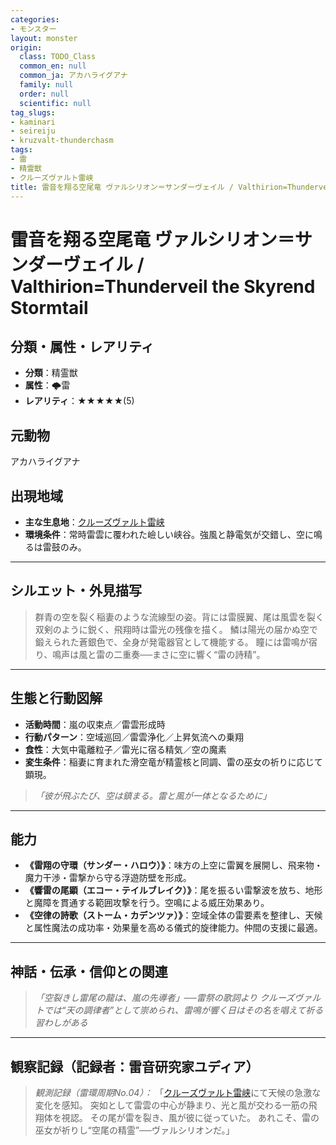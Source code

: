 ```yaml
---
categories:
- モンスター
layout: monster
origin:
  class: TODO_Class
  common_en: null
  common_ja: アカハライグアナ
  family: null
  order: null
  scientific: null
tag_slugs:
- kaminari
- seireiju
- kruzvalt-thunderchasm
tags:
- 雷
- 精霊獣
- クルーズヴァルト雷峡
title: 雷音を翔る空尾竜 ヴァルシリオン＝サンダーヴェイル / Valthirion=Thunderveil the Skyrend Stormtail
---
```


# 雷音を翔る空尾竜 ヴァルシリオン＝サンダーヴェイル / Valthirion=Thunderveil the Skyrend Stormtail

## 分類・属性・レアリティ

* **分類**：精霊獣
* **属性**：🌩雷
* **レアリティ**：★★★★★(5)

## 元動物

アカハライグアナ

## 出現地域

* **主な生息地**：[クルーズヴァルト雷峡](../place/kruzvalt_thunderchasm.md)
* **環境条件**：常時雷雲に覆われた嶮しい峡谷。強風と静電気が交錯し、空に鳴るは雷鼓のみ。

---

## シルエット・外見描写

> 群青の空を裂く稲妻のような流線型の姿。背には雷膜翼、尾は風雲を裂く双剣のように鋭く、飛翔時は雷光の残像を描く。
> 鱗は陽光の届かぬ空で鍛えられた蒼銀色で、全身が発電器官として機能する。
> 瞳には雷鳴が宿り、鳴声は風と雷の二重奏──まさに空に響く“雷の詩精”。

---

## 生態と行動図解

* **活動時間**：嵐の収束点／雷雲形成時
* **行動パターン**：空域巡回／雷雲浄化／上昇気流への乗翔
* **食性**：大気中電離粒子／雷光に宿る精気／空の魔素
* **変生条件**：稲妻に育まれた滑空竜が精霊核と同調、雷の巫女の祈りに応じて顕現。

> *「彼が飛ぶたび、空は鎮まる。雷と風が一体となるために」*

---

## 能力

* **《雷翔の守環（サンダー・ハロウ）》**：味方の上空に雷翼を展開し、飛来物・魔力干渉・雷撃から守る浮遊防壁を形成。
* **《響雷の尾顕（エコー・テイルブレイク）》**：尾を振るい雷撃波を放ち、地形と魔障を貫通する範囲攻撃を行う。空鳴による威圧効果あり。
* **《空律の詩歌（ストーム・カデンツァ）》**：空域全体の雷要素を整律し、天候と属性魔法の成功率・効果量を高める儀式的旋律能力。仲間の支援に最適。

---

## 神話・伝承・信仰との関連

> *「空裂きし雷尾の龍は、嵐の先導者」──雷祭の歌詞より*
> *クルーズヴァルトでは“天の調律者”として崇められ、雷鳴が響く日はその名を唱えて祈る習わしがある*

---

## 観察記録（記録者：雷音研究家ユディア）

> *観測記録（雷環周期No.04）：*
> 「[クルーズヴァルト雷峡](../place/kruzvalt_thunderchasm.md)にて天候の急激な変化を感知。
> 突如として雷雲の中心が静まり、光と風が交わる一筋の飛翔体を視認。
> その尾が雷を裂き、風が彼に従っていた。
> あれこそ、雷の巫女が祈りし“空尾の精霊”──ヴァルシリオンだ。」